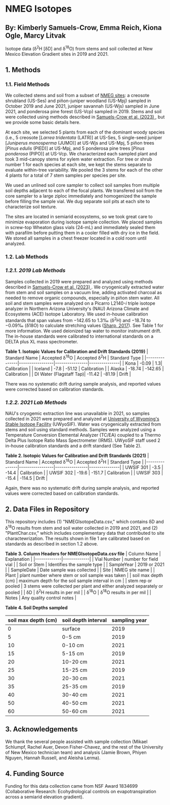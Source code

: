 # NMEG Isotopes
## By: Kimberly Samuels-Crow, Emma Reich, Kiona Ogle, Marcy Litvak

Isotope data (δ<sup>2</sup>H [δD] and δ<sup>18</sup>O) from stems and soil collected at New Mexico Elevation Gradient sites in 2019 and 2021.

## 1. Methods

### 1.1. Field Methods 

We collected stems and soil from a subset of [NMEG sites](https://www.litvaklab.org/new-mexico-elevation-gradient.html): a creosote shrubland (US-Ses) and piñon-juniper woodland (US-Mpj) sampled in October 2019 and June 2021, juniper savannah (US-Wjs) sampled in June 2021, and ponderosa pine forest (US-Vcp) sampled in 2019. Stems and soil were collected using methods described in [Samuels-Crow et al. (2023) ](https://www.frontiersin.org/articles/10.3389/ffgc.2023.1116786/full), but we provide some basic details here. 

At each site, we selected 5 plants from each of the dominant woody species (i.e., 5 creosote [*Larrea tridentata* (LATR)] at US-Ses, 5 single-seed juniper [*Juniperus monosperma* (JUMO)] at US-Wjs and US-Mpj, 5 piñon trees [*Pinus edulis* (PIED)] at US-Mpj, and 5 ponderosa pine trees [*Pinus ponderosa* (PIPO)] at US-Vcp. We characterized each sampled plant and took 3 mid-canopy stems for xylem water extraction. For tree or shrub number 1 for each species at each site, we kept the stems separate to evaluate within-tree variability. We pooled the 3 stems for each of the other 4 plants for a total of 7 stem samples per species per site.

We used an unlined soil core sampler to collect soil samples from multiple soil depths adjacent to each of the focal plants. We transfered soil from the core sampler to a large ziploc immediately and homogenized the sample before filling the sample vial. We dug separate soil pits at each site to characterize soil texture.

The sites are located in semiarid ecosystems, so we took great care to minimize evaporation during isotope sample collection. We placed samples in screw-top Wheaton glass vials (24-mL) and immediately sealed them with parafilm before putting them in a cooler filled with dry ice in the field. We stored all samples in a chest freezer located in a cold room until analyzed. 

### 1.2. Lab Methods

### *1.2.1. 2019 Lab Methods*

Samples collected in 2019 were prepared and analyzed using methods described in [Samuels-Crow et al. (2023) ](https://www.frontiersin.org/articles/10.3389/ffgc.2023.1116786/full). We cryogenically extracted water from stem and soil samples on a vacuum line, adding activated charcoal as needed to remove organic compounds, especially in piñon stem water. All soil and stem samples were analyzed on a Picarro L2140-*i* triple isotope analyzer in Northern Arizona University's (NAU) Arizona Climate and Ecosystems (ACE) Isotope Laboratory. We used in-house calibration standards that span values from −142.65 to 1.3‰ (δ<sup>2</sup>H) and −18.74 to −0.09‰ (δ18O) to calculate stretching values ([Sharp, 2017](https://digitalrepository.unm.edu/unm_oer/1/)). See Table 1 for more information. We used deionized tap water to monitor instrument drift. The in-house standards were calibrated to international standards on a DELTA plus XL mass spectrometer.

**Table 1. Isotopic Values for Calibration and Drift Standards (2019)**
| Standard Name | Accepted δ<sup>18</sup>O | Accepted δ<sup>2</sup>H | Standard Type |
|---------------|-----------------|----------------|---------------|
| Kona | -0.09 | 1.3| Calibration |
| Iceland | -7.8 | -51.12 | Calibration |
| Alaska | -18.74 | -142.65 | Calibration |
| DI Water (Flagstaff Tap)| -11.42 | -81.19 | Drift |

There was no systematic drift during sample analysis, and reported values were corrected based on calibration standards.

### *1.2.2. 2021 Lab Methods*

NAU's cryogemic extraction line was unavailable in 2021, so samples collected in 2021 were prepared and analyzed at [University of Wyoming's Stable Isotope Facility](https://www.uwyo.edu/sif/index.html) (UWyoSIF). Water was cryogenically extracted from stems and soil using standard methods. Samples were analyzed using a Temperature Conversion Elemental Analyzer (TC/EA) coupled to a Thermo Delta Plus Isotope Ratio Mass Spectrometer (IRMS). UWyoSIF staff used 2 in-house calibration standards and a drift standard (See Table 2).

**Table 2. Isotopic Values for Calibration and Drift Standards (2021)**
| Standard Name | Accepted δ<sup>18</sup>O | Accepted δ<sup>2</sup>H | Standard Type |
|---------------|-----------------|----------------|---------------|
| UWSIF 301 | -3.5 | -14.4 | Calibration |
| UWSIF 302 | -19.6 | -151.7 | Calibration |
| UWSIF 303 | -15.4 | -114.5 | Drift |

Again, there was no systematic drift during sample analysis, and reported values were corrected based on calibration standards.

## 2. Data Files in Repository

This repository includes (1) "NMEGIsotopeData.csv," which contains δD and δ<sup>18</sup>O results from stem and soil water collected in 2019 and 2021, and (2) "PlantChar.csv," which includes complementary data that contributed to site charactewrization. The results shown in file 1 are calibrated based on standards as described in section 1.2 above.

**Table 3. Column Headers for NMEGIsotopeData.csv file**
| Column Name | Explanation |
|-------------|-------------|
| Vial Number | number for field vial |
| Soil or Stem | Identifies the sample type |
| SampleYear | 2019 or 2021 |
| SampleDate | Date sample was collected |
| Site | NMEG site name |
| Plant | plant number where stem or soil sample was taken |
| soil max depth (cm) | maximum depth for the soil sample interval in cm |
| stem rep or pooled | 3 stems were collected per plant and either analyzed separately or pooled |
| δD | δ<sup>2</sup>H results in per mil |
| δ<sup>18</sup>O | δ<sup>18</sup>O results in per mil |
| Notes | Any quality control notes |

**Table 4. Soil Depths sampled**

| soil max depth (cm) | soil depth interval | sampling year
|---------------------|--------------------------|----------|
| 0 | surface | 2019 |
| 5 | 0-5 cm | 2019 |
| 10 | 0-10 cm | 2021 |
| 15 | 5-15 cm | 2019 |
| 20 | 10-20 cm | 2021 |
| 25 | 15-25 cm | 2019 |
| 30 | 20-30 cm | 2021 |
| 35 | 25-35 cm | 2019 |
| 40 | 30-40 cm | 2021 |
| 50 | 40-50 cm | 2021 |
| 60 | 50-60 cm | 2021 |

## 3. Acknowledgements

We thank the several people assisted with sample collection (Mikael Schlumpf, Rachel Auer, Devon Fisher-Chavez, and the rest of the University of New Mexico technician team) and analysis (Jamie Brown, Phiyen Nguyen, Hannah Russell, and Aleisha Lerma). 

## 4. Funding Source

Funding for this data collection came from NSF Award 1834699 (Collaborative Research: Ecohydrological controls on evapotranspiration across a semiarid elevation gradient).
